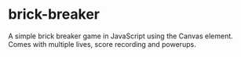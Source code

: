 # brick-breaker
A simple brick breaker game in JavaScript using the Canvas element.
Comes with multiple lives, score recording and powerups.
